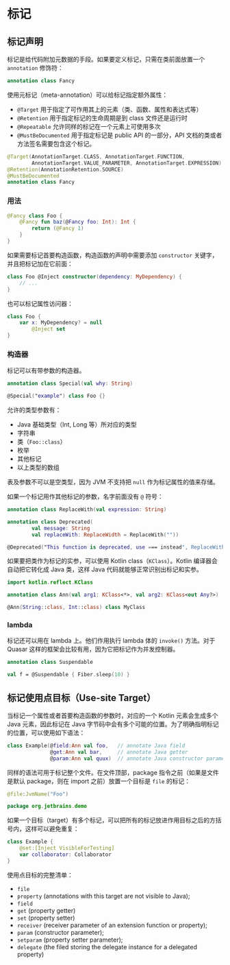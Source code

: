 标记
===

标记声明
---
标记是给代码附加元数据的手段。如果要定义标记，只需在类前面放置一个 `annotation` 修饰符：

```kotlin
annotation class Fancy
```

使用元标记（meta-annotation）可以给标记指定额外属性：

- `@Target` 用于指定了可作用其上的元素（类、函数、属性和表达式等）
- `@Retention` 用于指定标记的生命周期是到 class 文件还是运行时
- `@Repeatable` 允许同样的标记在一个元素上可使用多次
- `@MustBeDocumented` 用于指定标记是 public API 的一部分，API 文档的类或者方法签名需要包含这个标记。

```kotlin
@Target(AnnotationTarget.CLASS, AnnotationTarget.FUNCTION,
        AnnotationTarget.VALUE_PARAMETER, AnnotationTarget.EXPRESSION)
@Retention(AnnotationRetention.SOURCE)
@MustBeDocumented
annotation class Fancy
```

### 用法

```kotlin
@Fancy class Foo {
    @Fancy fun baz(@Fancy foo: Int): Int {
        return (@Fancy 1)
    }
}
```

如果需要标记首要构造函数，构造函数的声明中需要添加 `constructor` 关键字，并且把标记加在它前面：

```kotlin
class Foo @Inject constructor(dependency: MyDependency) {
    // ...
}
```

也可以标记属性访问器：

```kotlin
class Foo {
    var x: MyDependency? = null
        @Inject set
}
```

### 构造器
标记可以有带参数的构造器。

```kotlin
annotation class Special(val why: String)

@Special("example") class Foo {}
```

允许的类型参数有：

- Java 基础类型（Int, Long 等）所对应的类型
- 字符串
- 类（`Foo::class`）
- 枚举
- 其他标记
- 以上类型的数组

表及参数不可以是空类型，因为 JVM 不支持把 `null` 作为标记属性的值来存储。

如果一个标记用作其他标记的参数，名字前面没有 `@` 符号：

```kotlin
annotation class ReplaceWith(val expression: String)

annotation class Deprecated(
        val message: String
        val replaceWith: ReplaceWidth = ReplaceWith(""))

@Deprecated("This function is deprecated, use === instead", ReplaceWith("this == other"))
```

如果要把类作为标记的实参，可以使用 Kotlin class（`KClass`）。Kotlin 编译器会自动把它转化成 Java 类，这样 Java 代码就能够正常识别出标记和实参。

```kotlin
import kotlin.reflect.KClass

annotation class Ann(val arg1: KClass<*>, val arg2: KClass<out Any?>)

@Ann(String::class, Int::class) class MyClass
```

### lambda

标记还可以用在 lambda 上。他们作用执行 lambda 体的 `invoke()` 方法。对于 Quasar 这样的框架会比较有用，因为它把标记作为并发控制器。

```kotlin
annotation class Suspendable

val f = @Suspendable { Fiber.sleep(10) }
```

标记使用点目标（Use-site Target）
---
当标记一个属性或者首要构造函数的参数时，对应的一个 Kotlin 元素会生成多个 Java 元素，因此标记在 Java 字节码中会有多个可能的位置。为了明确指明标记的位置，可以使用如下语法：

```kotlin
class Example(@field:Ann val foo,   // annotate Java field
              @get:Ann val bar,     // annotate Java getter
              @param:Ann val quux)  // annotate Java constructor parameter
```

同样的语法可用于标记整个文件。在文件顶部，package 指令之前（如果是文件是默认 package，则在 import 之前）放置一个目标是 `file` 的标记：

```kotlin
@file:JvmName("Foo")

package org.jetbrains.demo
```

如果一个目标（target）有多个标记，可以把所有的标记放进作用目标之后的方括号内，这样可以避免重复：

```kotlin
class Example {
    @set:[Inject VisibleForTesting]
    var collaborator: Collaborator
}
```

使用点目标的完整清单：

* `file`
* `property` (annotations with this target are not visible to Java);
* `field`
* `get` (property getter)
* `set` (property setter)
* `receiver` (receiver parameter of an extension function or property);
* `param` (constructor parameter);
* `setparam` (property setter parameter);
* `delegate` (the filed storing the delegate instance for a delegated property)



